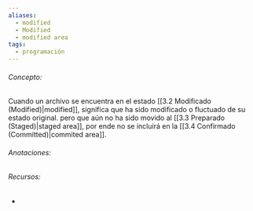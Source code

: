```yaml
---
aliases:
  - modified
  - Modified
  - modified area
tags:
  - programación
---
```

###### Concepto:

Cuando un archivo se encuentra en el estado [[3.2 Modificado (Modified)|modified]], significa que ha sido modificado o fluctuado de su estado original. pero que aún no ha sido movido al [[3.3 Preparado (Staged)|staged area]], por ende no se incluirá en la [[3.4 Confirmado (Committed)|commited area]].
###### Anotaciones:

> 

###### Recursos:

- 
